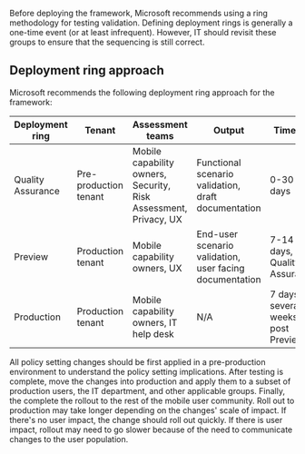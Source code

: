 <!-- This include file is for both the Android Enterprise framework, iOS/iPadOS framework, and the APP data protection framework. Therefore, do not edit this file to be specific to any.-->

Before deploying the framework, Microsoft recommends using a ring methodology for testing validation. Defining deployment rings is generally a one-time event (or at least infrequent). However, IT should revisit these groups to ensure that the sequencing is still correct.

## Deployment ring approach

Microsoft recommends the following deployment ring approach for the framework:

| Deployment ring  | Tenant  | Assessment teams  | Output  | Timeline  |
|--------------------|------------------------|-------------------------------------------------------------------|----------------------------------------------------------|----------------------------------------|
| Quality Assurance  | Pre-production tenant  | Mobile capability owners, Security, Risk Assessment, Privacy, UX  | Functional scenario validation, draft documentation  | 0-30 days  |
| Preview  | Production tenant  | Mobile capability owners, UX  | End-user scenario validation, user facing documentation  | 7-14 days, post Quality Assurance  |
| Production  | Production tenant  | Mobile capability owners, IT help desk  | N/A  | 7 days to several weeks, post Preview  |

All policy setting changes should be first applied in a pre-production environment to understand the policy setting implications. After testing is complete, move the changes into production and apply them to a subset of production users, the IT department, and other applicable groups. Finally, the complete the rollout to the rest of the mobile user community. Roll out to production may take longer depending on the changes' scale of impact. If there's no user impact, the change should roll out quickly. If there is user impact, rollout may need to go slower because of the need to communicate changes to the user population.